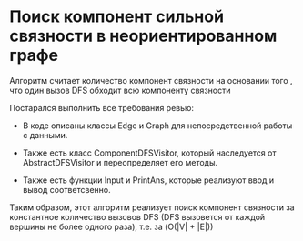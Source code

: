 # Поиск компонент сильной связности в неориентированном графе

Алгоритм считает количество компонент связности на основании того , что один вызов DFS обходит всю компоненту связности

Постарался выполнить все требования ревью:

- В коде описаны классы Edge и Graph для непосредственной работы с данными.

- Также есть класс ComponentDFSVisitor, который наследуется от AbstractDFSVisitor и переопределяет его методы. 
   
- Также есть функции Input и PrintAns, которые реализуют ввод и вывод соответсвенно.

Таким образом, этот алгоритм реализует поиск компонент связности за константное количество вызовов DFS (DFS вызовется от каждой вершины не более одного раза), т.е. за \(O(|V| + |E|)\)